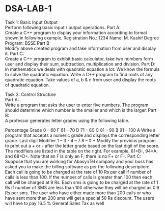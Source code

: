 # DSA-LAB-1
Task 1: Basic Input Output 				 
Perform following basic input / output operations. 
Part A:  		
Create a C++ program to display your information according to format shown in following example. 
Registration No.:	1234
Name: 			M. Kashif 
Degree Program: 	BSSE
Part B:  										        
Modify above created program and take information from user and display it. 
Part C:  										
Create a C++ program to exhibit basic calculator, take two numbers form user and display their sum, subtraction, multiplication and division. 
Part D:  					
In mathematics we deals with quadratic equation a lot. We know the formula to solve the quadratic equation. Write a C++ program to find roots of any quadratic equation. Take values of a, b & c from user and display the roots of quadratic equation. 

Task 2: Control Structure 				         
Part A:  										        
Write a program that asks the user to enter five numbers. The program should determine which number is the smaller and which is the larger.
Part B:  										        
A professor generates letter grades using the following table. 

Percentage 	Grade 
0 – 60	F
61 – 70	D
71 – 80	C
81 – 90	B
91 – 100	A
Write a program that accepts a numeric grade and displays the corresponding letter grade. 
Last digit 	Modifier 
1 – 3 	-
4 – 7	<blank>
8 – 0	+
Modify the previous program to print out a + or - after the letter grade based on the last digit of the score. The modifiers are listed in the table on the right. 
For example, 81=B-, 94=A, and 68=D+. Note that an F is only an F; there is no F+ or F-. 
Part C:  										        
Suppose that you are working for AbasynTel company and your boss has asked you to make the billing software as per the following description:
Each call is going to be charged at the rate of 10 Rs per call if number of calls is less than 100. If the number of calls is greater than 100 then each call will be charged at 9 Rs.
Each sms is going to be charged at the rate of 1 Rs if number of SMS are less than 100 otherwise they will be charged as 0.9 Rs per sms. 
The user who have either made more than 200 calls or who have sent more than 200 sms will get a special 50 Rs discount.
The users will have to pay 16.5 % General Sales Tax as well



